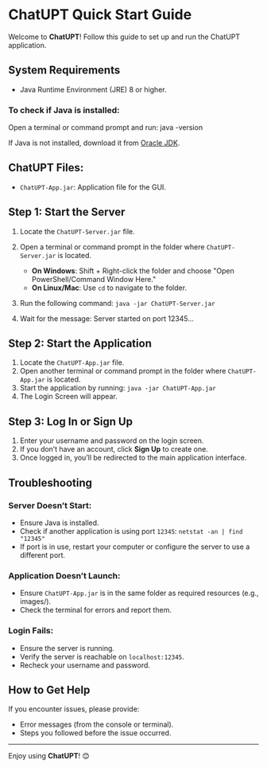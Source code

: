# ChatUPT Quick Start Guide

Welcome to **ChatUPT**! Follow this guide to set up and run the ChatUPT application.

## System Requirements

- Java Runtime Environment (JRE) 8 or higher.

### To check if Java is installed:
Open a terminal or command prompt and run: java -version


If Java is not installed, download it from [Oracle JDK](https://www.oracle.com/java/technologies/javase-jdk11-downloads.html).

## ChatUPT Files:
- `ChatUPT-App.jar`: Application file for the GUI.

## Step 1: Start the Server

1. Locate the `ChatUPT-Server.jar` file.
2. Open a terminal or command prompt in the folder where `ChatUPT-Server.jar` is located.
   
   - **On Windows**: Shift + Right-click the folder and choose "Open PowerShell/Command Window Here."
   - **On Linux/Mac**: Use `cd` to navigate to the folder.

3. Run the following command: `java -jar ChatUPT-Server.jar`
4. Wait for the message:  Server started on port 12345...

## Step 2: Start the Application

1. Locate the `ChatUPT-App.jar` file.
2. Open another terminal or command prompt in the folder where `ChatUPT-App.jar` is located.
3. Start the application by running: `java -jar ChatUPT-App.jar`
4. The Login Screen will appear.

## Step 3: Log In or Sign Up

1. Enter your username and password on the login screen.
2. If you don’t have an account, click **Sign Up** to create one.
3. Once logged in, you’ll be redirected to the main application interface.

## Troubleshooting

### Server Doesn’t Start:
- Ensure Java is installed.
- Check if another application is using port `12345`: `netstat -an | find "12345"`
- If port is in use, restart your computer or configure the server to use a different port.

### Application Doesn’t Launch:
- Ensure `ChatUPT-App.jar` is in the same folder as required resources (e.g., images/).
- Check the terminal for errors and report them.

### Login Fails:
- Ensure the server is running.
- Verify the server is reachable on `localhost:12345`.
- Recheck your username and password.

## How to Get Help

If you encounter issues, please provide:
- Error messages (from the console or terminal).
- Steps you followed before the issue occurred.

---

Enjoy using **ChatUPT**! 😊


